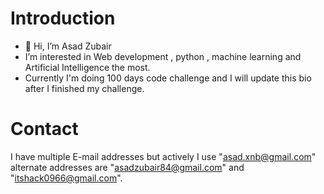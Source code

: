 # Introduction
- 👋 Hi, I’m Asad Zubair
- I’m interested in Web development , python , machine learning and Artificial Intelligence the most.
- Currently I'm doing 100 days code challenge and I will update this bio after I finished my challenge.
# Contact
I have multiple E-mail addresses but actively I use "asad.xnb@gmail.com"
alternate addresses are "asadzubair84@gmail.com" and "itshack0966@gmail.com".

